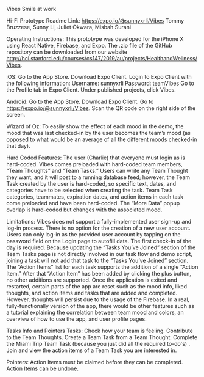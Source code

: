 Vibes
Smile at work

Hi-Fi Prototype Readme
Link: https://expo.io/@sunnyxrli/Vibes
Tommy Bruzzese, Sunny Li, Juliet Okwara, Misbah Surani

Operating Instructions:
This prototype was developed for the iPhone X using React Native, Firebase, and Expo. The .zip file of the GitHub repository can be downloaded from our website http://hci.stanford.edu/courses/cs147/2019/au/projects/HealthandWellness/Vibes.

iOS:
Go to the App Store.
Download Expo Client.
Login to Expo Client with the following information:
Username: sunnyxrli
Password: teamVibes
Go to the Profile tab in Expo Client.
Under published projects, click Vibes.

Android:
Go to the App Store.
Download Expo Client.
Go to https://expo.io/@sunnyxrli/Vibes.
Scan the QR code on the right side of the screen.

Wizard of Oz:
To easily show the effect of each mood in the demo, the mood that was last checked-in by the user becomes the team’s mood (as opposed to what would be an average of all the different moods checked-in that day).

Hard Coded Features:
The user (Charlie) that everyone must login as is hard-coded.
Vibes comes preloaded with hard-coded team members, “Team Thoughts” and “Team Tasks.”
Users can write any Team Thought they want, and it will post to a running database feed; however, the Team Task created by the user is hard-coded, so specific text, dates, and categories have to be selected when creating the task.
Team Task categories, teammates, expiration dates, and action items in each task come preloaded and have been hard-coded.
The “More Data” popup overlap is hard-coded but changes with the associated mood.

Limitations:
Vibes does not support a fully-implemented user sign-up and log-in process. There is no option for the creation of a new user account. Users can only log-in as the provided user account by tapping on the password field on the Login page to autofill data.
The first check-in of the day is required.
Because updating the “Tasks You’ve Joined” section of the Team Tasks page is not directly involved in our task flow and demo script,  joining a task will not add that task to the “Tasks You’ve Joined” section.
The “Action Items” list for each task supports the addition of a single “Action Item.” After that “Action Item” has been added by clicking the plus button, no other additions are supported.
Once the application is exited and restarted, certain parts of the app are reset such as the mood info, liked thoughts, and action items and tasks that are added and completed. However, thoughts will persist due to the usage of the Firebase.
In a real, fully-functionally version of the app, there would be other features such as a tutorial explaining the correlation between team mood and colors, an overview of how to use the app, and user profile pages.

Tasks Info and Pointers
Tasks:
Check how your team is feeling.
Contribute to the Team Thoughts.
Create a Team Task from a Team Thought.
Complete the Miami Trip Team Task (because you just did all the required to-do's) .
Join and view the action items of a Team Task you are interested in.

Pointers:
Action Items must be claimed before they can be completed. 
Action Items can be undone.

